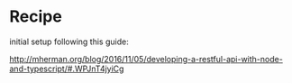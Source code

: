 # Recipe

initial setup following this guide:

http://mherman.org/blog/2016/11/05/developing-a-restful-api-with-node-and-typescript/#.WPJnT4jyiCg
